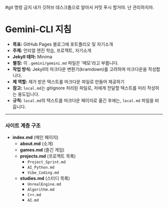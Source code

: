 #git 명령 금지
내가 깃허브 데스크톱으로 알아서 커밋 푸시 할거야. 넌 관리하지마.

# Gemini-CLI 지침

*   **목표:** GitHub Pages 블로그에 포트폴리오 및 자기소개
*   **주제:** 언리얼 엔진 학습, 프로젝트, 자기소개
*   **Jekyll 테마:** Minima
*   **별칭:** 이 `.gemini/gemini.md` 파일은 '메모'라고 부릅니다.
*   **작업 방식:** Jekyll의 마크다운 변환기(kramdown)를 고려하여 마크다운을 작성합니다.
*   **제 역할:** 제가 받은 텍스트를 마크다운 파일로 만들어 제공하기
*   **참고:** `local.md`는 gitignore 처리된 파일로, 저에게 전달할 텍스트를 미리 작성하는 용도입니다.
*   **규칙:** `local.md`의 텍스트를 마크다운 페이지로 옮긴 후에는, `local.md` 파일을 비웁니다.

---

### 사이트 계층 구조

*   **index.md** (메인 페이지)
    *   **about.md** (소개)
    *   **games.md** (즐긴 게임)
    *   **projects.md** (프로젝트 목록)
        *   `Project_Sprint.md`
        *   `AI_Python.md`
        *   `Vibe_Coding.md`
    *   **studies.md** (스터디 목록)
        *   `UnrealEngine.md`
        *   `Algorithm.md`
        *   `C++.md`
        *   `AI.md`
